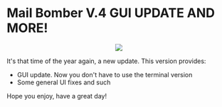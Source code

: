 # Mail Bomber V.4 GUI UPDATE AND MORE!

<p align='center'>
  <img src='https://github.com/FlatEarthGary/RELEASES/blob/master/MailBomber_V4/images/showoff.png'>
</p>

It's that time of the year again, a new update.
This version provides:

 - GUI update. Now you don't have to use the terminal version
 - Some general UI fixes and such

Hope you enjoy, have a great day!

